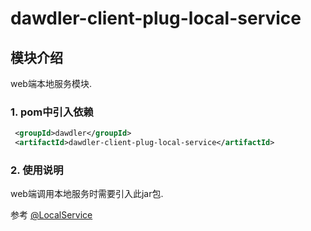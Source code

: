 # dawdler-client-plug-local-service

## 模块介绍

web端本地服务模块.

### 1. pom中引入依赖

```xml
 <groupId>dawdler</groupId>
 <artifactId>dawdler-client-plug-local-service</artifactId>
```

### 2. 使用说明

web端调用本地服务时需要引入此jar包.

参考 [@LocalService](../dawdler-local-service-core/README.md#2-localservice说明)
